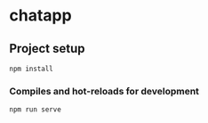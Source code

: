 # chatapp

## Project setup
```
npm install
```

### Compiles and hot-reloads for development
```
npm run serve
```


